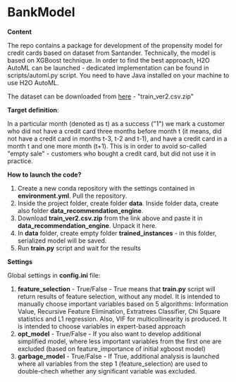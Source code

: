 # BankModel

**Content**

The repo contains a package for development of the propensity model for credit cards based on dataset from Santander. Technically, the model is based on XGBoost technique. 
In order to find the best approach, H2O AutoML can be launched - dedicated implementation can be found in scripts/automl.py script. You need to have Java installed on your machine to use H2O AutoML. 

The dataset can be downloaded from [here](https://www.kaggle.com/competitions/santander-product-recommendation/data) - "train_ver2.csv.zip"

**Target definition**:

In a particular month (denoted as t) as a success ("1") we mark a customer who did not have a credit card three months before month t (it means, did not have a credit card in months t-3, t-2 and t-1), and have a credit card in a month t and one more month (t+1).
This is in order to avoid so-called "empty sale" - customers who bought a credit card, but did not use it in practice.

**How to launch the code?**

1. Create a new conda repository with the settings contained in **environment.yml**. Pull the repository.
2. Inside the project folder, create folder **data**. Inside folder data, create also folder **data_recommendation_engine**.
3. Download **train_ver2.csv.zip** from the link above and paste it in **data_recommendation_engine**. Unpack it here.
4. In **data** folder, create empty folder **trained_instances** - in this folder, serialized model will be saved.
5. Run **train.py** script and wait for the results

**Settings**

Global settings in **config.ini** file:

1. **feature_selection** - True/False - True means that **train.py** script will return results of feature selection, without any model. It is intended to manually choose important variables based on 5 algorithms: Information Value, Recursive Feature Elimination, Extratrees Classifier, Chi Square statistics and L1 regression. Also, VIF for multicollinearity is produced. It is intended to choose variables in expert-based approach
2. **opt_model** - True/False - If you also want to develop additional simplified model, where less important variables from the first one are excluded (based on feature_importance of initial xgboost model)
3. **garbage_model** - True/False - If True, additional analysis is launched where all variables from the step 1  (feature_selection) are used to double-chech whether any significant variable was excluded.
